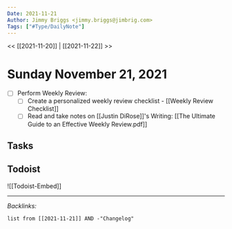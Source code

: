 ```yaml
---
Date: 2021-11-21
Author: Jimmy Briggs <jimmy.briggs@jimbrig.com>
Tags: ["#Type/DailyNote"]
---
```


<< [[2021-11-20]] | [[2021-11-22]] >>

# Sunday November 21, 2021

- [ ] Perform Weekly Review:
	- [ ] Create a personalized weekly review checklist - [[Weekly Review Checklist]] 
	- [ ] Read and take notes on [[Justin DiRose]]'s Writing: [[The Ultimate Guide to an Effective Weekly Review.pdf]] 

## Tasks

## Todoist

![[Todoist-Embed]]

***

*Backlinks:*

```dataview
list from [[2021-11-21]] AND -"Changelog"
```